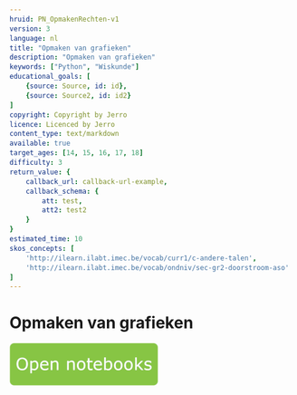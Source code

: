 ```yaml
---
hruid: PN_OpmakenRechten-v1
version: 3
language: nl
title: "Opmaken van grafieken"
description: "Opmaken van grafieken"
keywords: ["Python", "Wiskunde"]
educational_goals: [
    {source: Source, id: id}, 
    {source: Source2, id: id2}
]
copyright: Copyright by Jerro
licence: Licenced by Jerro
content_type: text/markdown
available: true
target_ages: [14, 15, 16, 17, 18]
difficulty: 3
return_value: {
    callback_url: callback-url-example,
    callback_schema: {
        att: test,
        att2: test2
    }
}
estimated_time: 10
skos_concepts: [
    'http://ilearn.ilabt.imec.be/vocab/curr1/c-andere-talen', 
    'http://ilearn.ilabt.imec.be/vocab/ondniv/sec-gr2-doorstroom-aso'
]
---
```


# Opmaken van grafieken


[![](embed/Knop.png "Knop")](https://kiks.ilabt.imec.be/jupyterhub/?id=0402 "Notebooks Opmaken Grafieken")

